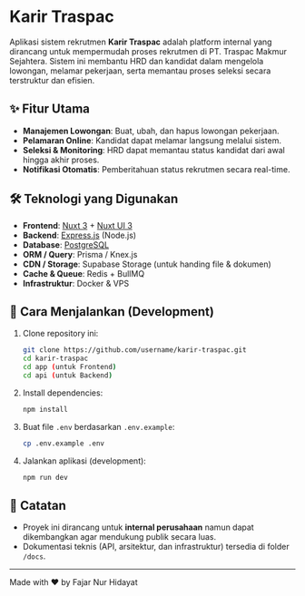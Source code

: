 # Karir Traspac

Aplikasi sistem rekrutmen **Karir Traspac** adalah platform internal yang dirancang untuk mempermudah proses rekrutmen di PT. Traspac Makmur Sejahtera. Sistem ini membantu HRD dan kandidat dalam mengelola lowongan, melamar pekerjaan, serta memantau proses seleksi secara terstruktur dan efisien.  

## ✨ Fitur Utama
- **Manajemen Lowongan**: Buat, ubah, dan hapus lowongan pekerjaan.  
- **Pelamaran Online**: Kandidat dapat melamar langsung melalui sistem.  
- **Seleksi & Monitoring**: HRD dapat memantau status kandidat dari awal hingga akhir proses.  
- **Notifikasi Otomatis**: Pemberitahuan status rekrutmen secara real-time.  

## 🛠️ Teknologi yang Digunakan
- **Frontend**: [Nuxt 3](https://nuxt.com/) + [Nuxt UI 3](https://ui.nuxt.com/)
- **Backend**: [Express.js](https://expressjs.com/) (Node.js)  
- **Database**: [PostgreSQL](https://www.postgresql.org/)  
- **ORM / Query**: Prisma / Knex.js  
- **CDN / Storage**: Supabase Storage (untuk handing file & dokumen)  
- **Cache & Queue**: Redis + BullMQ  
- **Infrastruktur**: Docker & VPS  

## 🚀 Cara Menjalankan (Development)

1. Clone repository ini:
   ```bash
   git clone https://github.com/username/karir-traspac.git
   cd karir-traspac
   cd app (untuk Frontend)
   cd api (untuk Backend)
   ```

2. Install dependencies:

   ```bash
   npm install
   ```

3. Buat file `.env` berdasarkan `.env.example`:

   ```bash
   cp .env.example .env
   ```

4. Jalankan aplikasi (development):

   ```bash
   npm run dev
   ```

## 📌 Catatan

* Proyek ini dirancang untuk **internal perusahaan** namun dapat dikembangkan agar mendukung publik secara luas.
* Dokumentasi teknis (API, arsitektur, dan infrastruktur) tersedia di folder `/docs`.

---

Made with ❤️ by Fajar Nur Hidayat

```